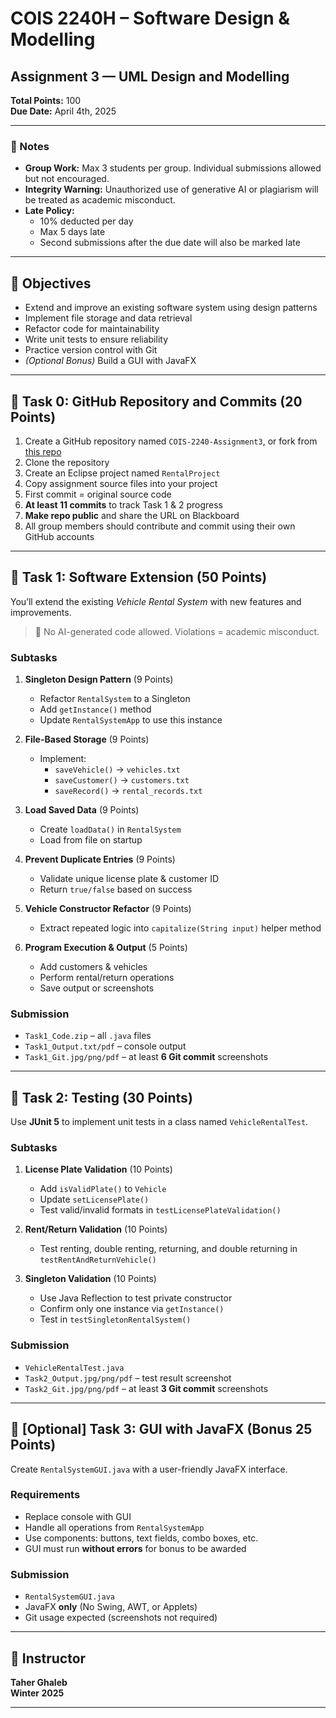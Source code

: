 # COIS 2240H – Software Design & Modelling  
## Assignment 3 — UML Design and Modelling  

**Total Points:** 100  
**Due Date:** April 4th, 2025  

---

### 📢 Notes

- **Group Work:** Max 3 students per group. Individual submissions allowed but not encouraged.
- **Integrity Warning:** Unauthorized use of generative AI or plagiarism will be treated as academic misconduct.
- **Late Policy:**  
  - 10% deducted per day  
  - Max 5 days late  
  - Second submissions after the due date will also be marked late  

---

## 🎯 Objectives

- Extend and improve an existing software system using design patterns
- Implement file storage and data retrieval
- Refactor code for maintainability
- Write unit tests to ensure reliability
- Practice version control with Git
- _(Optional Bonus)_ Build a GUI with JavaFX

---

## 📁 Task 0: GitHub Repository and Commits (20 Points)

1. Create a GitHub repository named `COIS-2240-Assignment3`, or fork from  
   [this repo](https://github.com/taher-ghaleb/COIS-2240-Assignment3)
2. Clone the repository
3. Create an Eclipse project named `RentalProject`
4. Copy assignment source files into your project
5. First commit = original source code
6. **At least 11 commits** to track Task 1 & 2 progress
7. **Make repo public** and share the URL on Blackboard
8. All group members should contribute and commit using their own GitHub accounts

---

## 🔧 Task 1: Software Extension (50 Points)

You’ll extend the existing *Vehicle Rental System* with new features and improvements.

> 🚨 No AI-generated code allowed. Violations = academic misconduct.

### Subtasks

1. **Singleton Design Pattern** (9 Points)  
   - Refactor `RentalSystem` to a Singleton  
   - Add `getInstance()` method  
   - Update `RentalSystemApp` to use this instance  

2. **File-Based Storage** (9 Points)  
   - Implement:
     - `saveVehicle()` → `vehicles.txt`
     - `saveCustomer()` → `customers.txt`
     - `saveRecord()` → `rental_records.txt`

3. **Load Saved Data** (9 Points)  
   - Create `loadData()` in `RentalSystem`  
   - Load from file on startup

4. **Prevent Duplicate Entries** (9 Points)  
   - Validate unique license plate & customer ID  
   - Return `true/false` based on success  

5. **Vehicle Constructor Refactor** (9 Points)  
   - Extract repeated logic into `capitalize(String input)` helper method

6. **Program Execution & Output** (5 Points)  
   - Add customers & vehicles  
   - Perform rental/return operations  
   - Save output or screenshots

### Submission

- `Task1_Code.zip` – all `.java` files  
- `Task1_Output.txt/pdf` – console output  
- `Task1_Git.jpg/png/pdf` – at least **6 Git commit** screenshots  

---

## 🧪 Task 2: Testing (30 Points)

Use **JUnit 5** to implement unit tests in a class named `VehicleRentalTest`.

### Subtasks

1. **License Plate Validation** (10 Points)  
   - Add `isValidPlate()` to `Vehicle`  
   - Update `setLicensePlate()`  
   - Test valid/invalid formats in `testLicensePlateValidation()`

2. **Rent/Return Validation** (10 Points)  
   - Test renting, double renting, returning, and double returning in `testRentAndReturnVehicle()`

3. **Singleton Validation** (10 Points)  
   - Use Java Reflection to test private constructor  
   - Confirm only one instance via `getInstance()`  
   - Test in `testSingletonRentalSystem()`

### Submission

- `VehicleRentalTest.java`  
- `Task2_Output.jpg/png/pdf` – test result screenshot  
- `Task2_Git.jpg/png/pdf` – at least **3 Git commit** screenshots  

---

## 🎨 [Optional] Task 3: GUI with JavaFX (Bonus 25 Points)

Create `RentalSystemGUI.java` with a user-friendly JavaFX interface.

### Requirements

- Replace console with GUI  
- Handle all operations from `RentalSystemApp`  
- Use components: buttons, text fields, combo boxes, etc.  
- GUI must run **without errors** for bonus to be awarded

### Submission

- `RentalSystemGUI.java`  
- JavaFX **only** (No Swing, AWT, or Applets)  
- Git usage expected (screenshots not required)

---

## 📌 Instructor  
**Taher Ghaleb**  
**Winter 2025**

---
